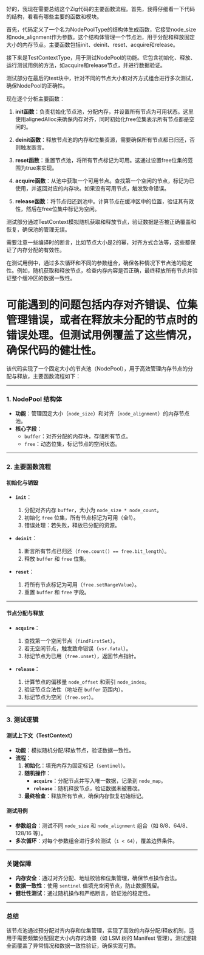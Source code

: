 好的，我现在需要总结这个Zig代码的主要函数流程。首先，我得仔细看一下代码的结构，看看有哪些主要的函数和模块。

首先，代码定义了一个名为NodePoolType的结构体生成函数，它接受node_size和node_alignment作为参数。这个结构体管理一个节点池，用于分配和释放固定大小的内存节点。主要函数包括init、deinit、reset、acquire和release。

接下来是TestContextType，用于测试NodePool的功能。它包含初始化、释放、运行测试用例的方法，如acquire和release节点，并进行数据验证。

测试部分在最后的test块中，针对不同的节点大小和对齐方式组合进行多次测试，确保NodePool的正确性。

现在逐个分析主要函数：

1. **init函数**：负责初始化节点池，分配内存，并设置所有节点为可用状态。这里使用alignedAlloc来确保内存对齐，同时初始化free位集表示所有节点都是空闲的。

2. **deinit函数**：释放节点池的内存和位集资源，需要确保所有节点都已归还，否则触发断言。

3. **reset函数**：重置节点池，将所有节点标记为可用。这通过设置free位集的范围为true来实现。

4. **acquire函数**：从池中获取一个可用节点。查找第一个空闲的节点，标记为已使用，并返回对应的内存块。如果没有可用节点，触发致命错误。

5. **release函数**：将节点归还到池中。计算节点在缓冲区中的位置，验证其有效性，然后在free位集中标记为空闲。

测试部分通过TestContext模拟随机获取和释放节点，验证数据是否被正确覆盖和恢复，确保池的管理无误。

需要注意一些编译时的断言，比如节点大小是2的幂，对齐方式合法等，这些都保证了内存分配的有效性。

在测试用例中，通过多次循环和不同的参数组合，确保各种情况下节点池的稳定性。例如，随机获取和释放节点，检查内存内容是否正确，最终释放所有节点并验证整个缓冲区的数据一致性。

可能遇到的问题包括内存对齐错误、位集管理错误，或者在释放未分配的节点时的错误处理。但测试用例覆盖了这些情况，确保代码的健壮性。
================================================
该代码实现了一个固定大小的节点池（NodePool），用于高效管理内存节点的分配与释放，主要函数流程如下：

---

### **1. NodePool 结构体**
- **功能**：管理固定大小（`node_size`）和对齐（`node_alignment`）的内存节点池。
- **核心字段**：
  - `buffer`：对齐分配的内存块，存储所有节点。
  - `free`：动态位集，标记节点的空闲状态。

---

### **2. 主要函数流程**
#### **初始化与销毁**
- **`init`**：
  1. 分配对齐内存 `buffer`，大小为 `node_size * node_count`。
  2. 初始化 `free` 位集，所有节点标记为可用（全1）。
  3. 错误处理：若失败，释放已分配的资源。

- **`deinit`**：
  1. 断言所有节点已归还（`free.count() == free.bit_length`）。
  2. 释放 `buffer` 和 `free` 位集。

- **`reset`**：
  1. 将所有节点标记为可用（`free.setRangeValue`）。
  2. 重置 `buffer` 和 `free` 字段。

---

#### **节点分配与释放**
- **`acquire`**：
  1. 查找第一个空闲节点（`findFirstSet`）。
  2. 若无空闲节点，触发致命错误（`vsr.fatal`）。
  3. 标记节点为已用（`free.unset`），返回节点指针。

- **`release`**：
  1. 计算节点的偏移量 `node_offset` 和索引 `node_index`。
  2. 验证节点合法性（地址在 `buffer` 范围内）。
  3. 标记节点为空闲（`free.set`）。

---

### **3. 测试逻辑**
#### **测试上下文（TestContext）**
- **功能**：模拟随机分配/释放节点，验证数据一致性。
- **流程**：
  1. **初始化**：填充内存为固定标记（`sentinel`）。
  2. **随机操作**：
     - **`acquire`**：分配节点并写入唯一数据，记录到 `node_map`。
     - **`release`**：随机释放节点，验证数据未被篡改。
  3. **最终检查**：释放所有节点，确保内存恢复初始标记。

#### **测试用例**
- **参数组合**：测试不同 `node_size` 和 `node_alignment` 组合（如 8/8、64/8、128/16 等）。
- **多次循环**：对每个参数组合进行多轮测试（`i < 64`），覆盖边界条件。

---

### **关键保障**
- **内存安全**：通过对齐分配、地址校验和位集管理，确保节点操作合法。
- **数据一致性**：使用 `sentinel` 值填充空闲节点，防止数据残留。
- **健壮性测试**：通过随机操作和严格断言，验证池的稳定性。

---

### **总结**
该节点池通过预分配对齐内存和位集管理，实现了高效的内存分配/释放机制，适用于需要频繁分配固定大小内存的场景（如 LSM 树的 Manifest 管理）。测试逻辑全面覆盖了异常情况和数据一致性验证，确保实现可靠。